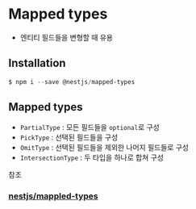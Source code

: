 # Mapped types
- 엔티티 필드들을 변형할 때 유용

## Installation
```powershell
$ npm i --save @nestjs/mapped-types
```

## Mapped types
- `PartialType` : 모든 필드들을 `optional`로 구성
- `PickType` : 선택된 필드들을 구성
- `OmitType` : 선택된 필드들을 제외한 나머지 필드들로 구성
- `IntersectionType` : 두 타입을 하나로 합쳐 구성

참조
### [nestjs/mappled-types](https://github.com/nestjs/mapped-types)